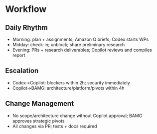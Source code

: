 # Workflow

## Daily Rhythm
- Morning: plan + assignments; Amazon Q briefs; Codex starts WPs
- Midday: check-in; unblock; share preliminary research
- Evening: PRs + research deliverables; Copilot reviews and compiles report

## Escalation
- Codex→Copilot: blockers within 2h; security immediately
- Copilot→BAMG: architecture/platform/pivots within 4h

## Change Management
- No scope/architecture change without Copilot approval; BAMG approves strategic pivots
- All changes via PR; tests + docs required

